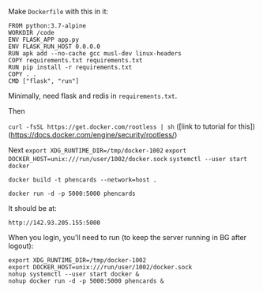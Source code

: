 Make `Dockerfile` with this in it:
```
FROM python:3.7-alpine
WORKDIR /code
ENV FLASK_APP app.py
ENV FLASK_RUN_HOST 0.0.0.0
RUN apk add --no-cache gcc musl-dev linux-headers
COPY requirements.txt requirements.txt
RUN pip install -r requirements.txt
COPY . .
CMD ["flask", "run"]
```
Minimally, need flask and redis in `requirements.txt`.

Then

`curl -fsSL https://get.docker.com/rootless | sh` ([link to tutorial for this])(https://docs.docker.com/engine/security/rootless/)

Next
`export XDG_RUNTIME_DIR=/tmp/docker-1002`
`export DOCKER_HOST=unix:///run/user/1002/docker.sock`
`systemctl --user start docker`

`docker build -t phencards --network=host .`

`docker run -d -p 5000:5000 phencards`

It should be at:

`http://142.93.205.155:5000`

When you login, you'll need to run (to keep the server running in BG after logout):

```
export XDG_RUNTIME_DIR=/tmp/docker-1002
export DOCKER_HOST=unix:///run/user/1002/docker.sock
nohup systemctl --user start docker &
nohup docker run -d -p 5000:5000 phencards &
```
